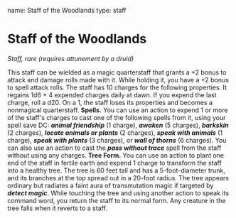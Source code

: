 name: Staff of the Woodlands
type: staff

# Staff of the Woodlands
_Staff, rare (requires attunement by a druid)_

This staff can be wielded as a magic quarterstaff that grants a +2 bonus to attack and damage rolls made with it. While holding it, you have a +2 bonus to spell attack rolls.
The staff has 10 charges for the following properties. It regains 1d6 + 4 expended charges daily at dawn. If you expend the last charge, roll a d20. On a 1, the staff loses its properties and becomes a nonmagical quarterstaff.
**Spells.** You can use an action to expend 1 or more of the staff's charges to cast one of the following spells from it, using your spell save DC: **_animal friendship_** (1 charge), **_awaken_** (5 charges), **_barkskin_** (2 charges), **_locate animals or plants_** (2 charges), **_speak with animals_** (1 charge), **_speak with plants_** (3 charges), or **_wall of thorns_** (6 charges).
You can also use an action to cast the **_pass without trace_** spell from the staff without using any charges.
**Tree Form.** You can use an action to plant one end of the staff in fertile earth and expend 1 charge to transform the staff into a healthy tree. The tree is 60 feet tall and has a 5-foot-diameter trunk, and its branches at the top spread out in a 20-foot radius. The tree appears ordinary but radiates a faint aura of transmutation magic if targeted by **_detect magic_**. While touching the tree and using another action to speak its command word, you return the staff to its normal form. Any creature in the tree falls when it reverts to a staff.
